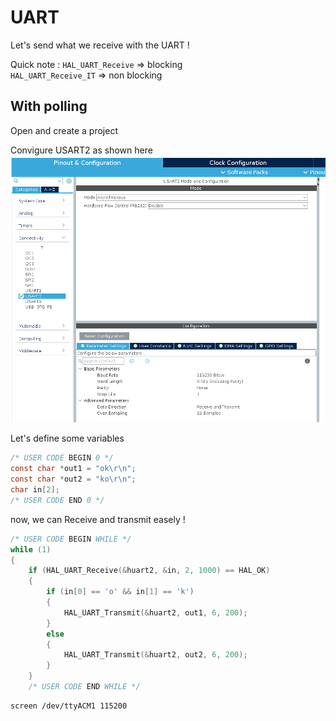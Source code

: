 UART
====

Let's send what we receive with the UART !

Quick note :
`HAL_UART_Receive` => blocking  
`HAL_UART_Receive_IT` => non blocking

With polling
------------

Open and create a project

Convigure USART2 as shown here
![usart2 config](/3-uart/uart_config.png?raw=true "usart2 config")

Let's define some variables

```c
/* USER CODE BEGIN 0 */
const char *out1 = "ok\r\n";
const char *out2 = "ko\r\n";
char in[2];
/* USER CODE END 0 */
```

now, we can Receive and transmit easely !
```c
/* USER CODE BEGIN WHILE */
while (1)
{
    if (HAL_UART_Receive(&huart2, &in, 2, 1000) == HAL_OK)
    {
        if (in[0] == 'o' && in[1] == 'k')
        {
            HAL_UART_Transmit(&huart2, out1, 6, 200);
        }
        else
        {
            HAL_UART_Transmit(&huart2, out2, 6, 200);
        }
    }
    /* USER CODE END WHILE */
```

```bash
screen /dev/ttyACM1 115200
```

